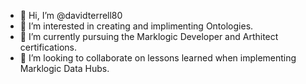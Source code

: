 - 👋 Hi, I’m @davidterrell80
- 👀 I’m interested in creating and implimenting Ontologies.
- 🌱 I’m currently pursuing the Marklogic Developer and Arthitect certifications.
- 💞️ I’m looking to collaborate on lessons learned when implementing Marklogic Data Hubs.
